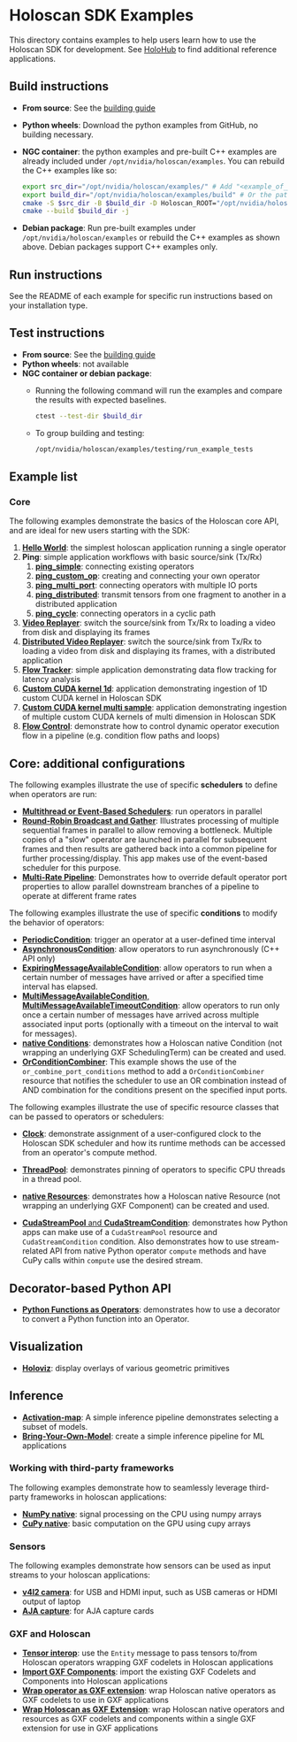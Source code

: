 # Holoscan SDK Examples

This directory contains examples to help users learn how to use the Holoscan SDK for development.
See [HoloHub](https://github.com/nvidia-holoscan/holohub) to find additional reference applications.

## Build instructions

- **From source**: See the [building guide](../DEVELOP.md)
- **Python wheels**: Download the python examples from GitHub, no building necessary.
- **NGC container**: the python examples and pre-built C++ examples are already included under `/opt/nvidia/holoscan/examples`. You can rebuild the C++ examples like so:

   ```sh
   export src_dir="/opt/nvidia/holoscan/examples/" # Add "<example_of_your_choice>/cpp" to build a specific example
   export build_dir="/opt/nvidia/holoscan/examples/build" # Or the path of your choice
   cmake -S $src_dir -B $build_dir -D Holoscan_ROOT="/opt/nvidia/holoscan"
   cmake --build $build_dir -j
   ```
- **Debian package**: Run pre-built examples under `/opt/nvidia/holoscan/examples` or rebuild the C++ examples as shown above. Debian packages
support C++ examples only.

## Run instructions

See the README of each example for specific run instructions based on your installation type.

## Test instructions

- **From source**: See the [building guide](../DEVELOP.md#testing)
- **Python wheels**: not available
- **NGC container or debian package**:
  - Running the following command will run the examples and compare the results with expected baselines.

    ```sh
    ctest --test-dir $build_dir
    ```

  - To group building and testing:

    ```sh
    /opt/nvidia/holoscan/examples/testing/run_example_tests
    ```

## Example list

### Core

The following examples demonstrate the basics of the Holoscan core API, and are ideal for new users starting with the SDK:

1. [**Hello World**](hello_world): the simplest holoscan application running a single operator
2. **Ping**: simple application workflows with basic source/sink (Tx/Rx)
   1. [**ping_simple**](ping_simple): connecting existing operators
   2. [**ping_custom_op**](ping_custom_op): creating and connecting your own operator
   3. [**ping_multi_port**](ping_multi_port): connecting operators with multiple IO ports
   4. [**ping_distributed**](ping_distributed): transmit tensors from one fragment to another in a
      distributed application
   5. [**ping_cycle**](ping_cycle): connecting operators in a cyclic path
3. [**Video Replayer**](video_replayer): switch the source/sink from Tx/Rx to loading a video from disk and displaying its frames
4. [**Distributed Video Replayer**](video_replayer_distributed): switch the source/sink from Tx/Rx
   to loading a video from disk and displaying its frames, with a distributed application
5. [**Flow Tracker**](flow_tracker): simple application demonstrating data flow tracking for latency analysis
6. [**Custom CUDA kernel 1d**](custom_cuda_kernel_1d_sample): application demonstrating ingestion of 1D custom CUDA kernel in Holoscan SDK
7. [**Custom CUDA kernel multi sample**](custom_cuda_kernel_multi_sample): application demonstrating ingestion of multiple custom CUDA kernels of multi dimension in Holoscan SDK
8. [**Flow Control**](flow_control): demonstrate how to control dynamic operator execution flow in a pipeline (e.g. condition flow paths and loops)

## Core: additional configurations

The following examples illustrate the use of specific **schedulers** to define when operators are run:

* [**Multithread or Event-Based Schedulers**](multithread): run operators in parallel
* [**Round-Robin Broadcast and Gather**](round_robin_parallel): Illustrates processing of multiple sequential frames in parallel to allow removing a bottleneck. Multiple copies of a "slow" operator are launched in parallel for subsequent frames and then results are gathered back into a common pipeline for further processing/display. This app makes use of the event-based scheduler for this purpose.
* [**Multi-Rate Pipeline**](multi_branch_pipeline): Demonstrates how to override default operator port properties to allow parallel downstream branches of a pipeline to operate at different frame rates

The following examples illustrate the use of specific **conditions** to modify the behavior of operators:

* [**PeriodicCondition**](conditions/periodic): trigger an operator at a user-defined time interval
* [**AsynchronousCondition**](conditions/asynchronous): allow operators to run asynchronously (C++ API only)
* [**ExpiringMessageAvailableCondition**](conditions/expiring_message): allow operators to run when a certain number of messages have arrived or after a specified time interval has elapsed.
* [**MultiMessageAvailableCondition**, **MultiMessageAvailableTimeoutCondition**](conditions/multi_message): allow operators to run only once a certain number of messages have arrived across multiple associated input ports (optionally with a timeout on the interval to wait for messages).
* [**native Conditions**](conditions/native): demonstrates how a Holoscan native Condition (not wrapping an underlying GXF SchedulingTerm) can be created and used.
* [**OrConditionCombiner**](conditions/or_combiner): This example shows the use of the `or_combine_port_conditions` method to add a `OrConditionCombiner` resource that notifies the scheduler to use an OR combination instead of AND combination for the conditions present on the specified input ports.

The following examples illustrate the use of specific resource classes that can be passed to operators or schedulers:

* [**Clock**](resources/clock): demonstrate assignment of a user-configured clock to the Holoscan SDK scheduler and how its runtime methods can be accessed from an operator's compute method.

* [**ThreadPool**](resources/thread_pool): demonstrates pinning of operators to specific CPU threads in a thread pool.

* [**native Resources**](resources/native): demonstrates how a Holoscan native Resource (not wrapping an underlying GXF Component) can be created and used. 

* [**CudaStreamPool** and **CudaStreamCondition**](resources/cuda_stream_pool): demonstrates how Python apps can make use of a `CudaStreamPool` resource and `CudaStreamCondition` condition. Also demonstrates how to use stream-related API from native Python operator `compute` methods and have CuPy calls within `compute` use the desired stream.

## Decorator-based Python API

* [**Python Functions as Operators**](python_decorator): demonstrates how to use a decorator to convert a Python function into an Operator.

## Visualization
* [**Holoviz**](holoviz): display overlays of various geometric primitives

## Inference
* [**Activation-map**](activation_map): A simple inference pipeline demonstrates selecting a subset of models.
* [**Bring-Your-Own-Model**](bring_your_own_model): create a simple inference pipeline for ML applications

### Working with third-party frameworks

The following examples demonstrate how to seamlessly leverage third-party frameworks in holoscan applications:

* [**NumPy native**](numpy_native): signal processing on the CPU using numpy arrays
* [**CuPy native**](cupy_native): basic computation on the GPU using cupy arrays

### Sensors

The following examples demonstrate how sensors can be used as input streams to your holoscan applications:

* [**v4l2 camera**](v4l2_camera): for USB and HDMI input, such as USB cameras or HDMI output of laptop
* [**AJA capture**](aja_capture): for AJA capture cards

### GXF and Holoscan

* [**Tensor interop**](tensor_interop): use the `Entity` message to pass tensors to/from Holoscan operators wrapping GXF codelets in Holoscan applications
* [**Import GXF Components**](import_gxf_components): import the existing GXF Codelets and Components into Holoscan applications
* [**Wrap operator as GXF extension**](wrap_operator_as_gxf_extension): wrap Holoscan native operators as GXF codelets to use in GXF applications
* [**Wrap Holoscan as GXF Extension**](wrap_holoscan_as_gxf_extension): wrap Holoscan native operators and resources as GXF codelets and components within a single GXF extension for use in GXF applications
